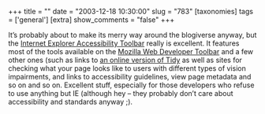 +++
title = ""
date = "2003-12-18 10:30:00"
slug = "783"
[taxonomies]
tags = ['general']
[extra]
show_comments = "false"
+++

It’s probably about to make its merry way around the blogiverse anyway, but the [Internet Explorer Accessibility Toolbar](http://www.nils.org.au/ais/web/resources/toolbar/install.html) really is excellent. It features most of the tools available on the [Mozilla Web Developer Toolbar](http://chrispederick.myacen.com/work/firebird/webdeveloper/) and a few other ones (such as links to [an online version of Tidy](http://infohound.net/tidy/) as well as sites for checking what your page looks like to users with different types of vision impairments, and links to accessibility guidelines, view page metadata and so on and so on. Excellent stuff, especially for those developers who refuse to use anything but IE (although hey – they probably don’t care about accessibility and standards anyway ;).
